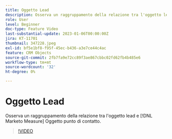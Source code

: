 ```yaml
---
title: Oggetto Lead
description: Osserva un raggruppamento della relazione tra l'oggetto lead e [!DNL Marketo Measure] Oggetto punto di contatto.
role: User
level: Beginner
doc-type: Feature Video
last-substantial-update: 2023-01-06T00:00:00Z
jira: KT-11701
thumbnail: 347228.jpeg
exl-id: bf5e1bf8-f95f-45ec-b436-a3e7ce44c4ac
feature: CRM Objects
source-git-commit: 2fb7fa9e72cc89f3ae867cbbc02fd62fb4b485e6
workflow-type: tm+mt
source-wordcount: '32'
ht-degree: 0%

---
```


# Oggetto Lead

Osserva un raggruppamento della relazione tra l&#39;oggetto lead e [!DNL Marketo Measure] Oggetto punto di contatto.

>[!VIDEO](https://video.tv.adobe.com/v/347228/?quality=12&learn=on)
